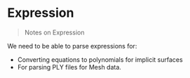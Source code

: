 # Expression

> Notes on Expression

We need to be able to parse expressions for:

- Converting equations to polynomials for implicit surfaces
- For parsing PLY files for Mesh data.